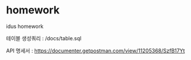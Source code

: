 # homework
idus homework


테이블 생성쿼리 : /docs/table.sql

API 명세서 : https://documenter.getpostman.com/view/11205368/SzfB17Yt
